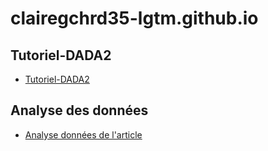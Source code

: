# clairegchrd35-lgtm.github.io

## Tutoriel-DADA2

- [Tutoriel-DADA2](https://clairegchrd35-lgtm.github.io/Tutoriel-DADA2/Tutoriel%20DADA2.nb.html)

## Analyse des données

- [Analyse données de l'article](https://clairegchrd35-lgtm.github.io/Analyse.nb.html)

  
